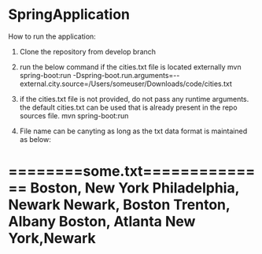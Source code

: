 # SpringApplication

How to run the application:

1. Clone the repository from develop branch
2. run the below command if the cities.txt file is located externally 
    mvn spring-boot:run -Dspring-boot.run.arguments=--external.city.source=/Users/someuser/Downloads/code/cities.txt

3. if the cities.txt file is not provided, do not pass any runtime arguments. the default cities.txt can be used that is already present in the repo sources file.
    mvn spring-boot:run
4. File name can be canyting as long as the txt  data format is maintained as below:

========some.txt==============
Boston, New York
Philadelphia, Newark
Newark, Boston
Trenton, Albany
Boston, Atlanta
New York,Newark
=============================
